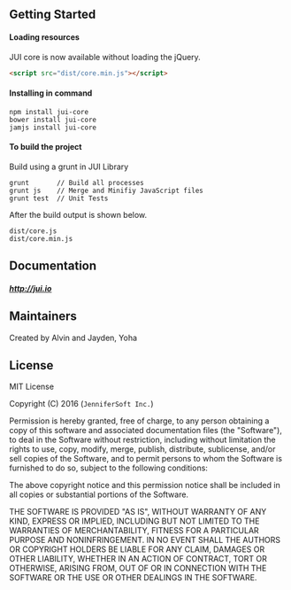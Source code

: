 ## Getting Started

#### Loading resources
JUI core is now available without loading the jQuery.
```html
<script src="dist/core.min.js"></script>
```

#### Installing in command
```
npm install jui-core
bower install jui-core
jamjs install jui-core
```

#### To build the project
Build using a grunt in JUI Library
```
grunt       // Build all processes
grunt js    // Merge and Minifiy JavaScript files
grunt test  // Unit Tests
```
After the build output is shown below.
```
dist/core.js
dist/core.min.js
```

## Documentation

##### http://jui.io

## Maintainers

Created by Alvin and Jayden, Yoha

## License

MIT License 

Copyright (C) 2016 (```JenniferSoft Inc.```)

Permission is hereby granted, free of charge, to any person obtaining a copy
of this software and associated documentation files (the "Software"), to deal
in the Software without restriction, including without limitation the rights
to use, copy, modify, merge, publish, distribute, sublicense, and/or sell
copies of the Software, and to permit persons to whom the Software is
furnished to do so, subject to the following conditions:

The above copyright notice and this permission notice shall be included in
all copies or substantial portions of the Software.

THE SOFTWARE IS PROVIDED "AS IS", WITHOUT WARRANTY OF ANY KIND, EXPRESS OR
IMPLIED, INCLUDING BUT NOT LIMITED TO THE WARRANTIES OF MERCHANTABILITY,
FITNESS FOR A PARTICULAR PURPOSE AND NONINFRINGEMENT. IN NO EVENT SHALL THE
AUTHORS OR COPYRIGHT HOLDERS BE LIABLE FOR ANY CLAIM, DAMAGES OR OTHER
LIABILITY, WHETHER IN AN ACTION OF CONTRACT, TORT OR OTHERWISE, ARISING FROM,
OUT OF OR IN CONNECTION WITH THE SOFTWARE OR THE USE OR OTHER DEALINGS IN
THE SOFTWARE.
